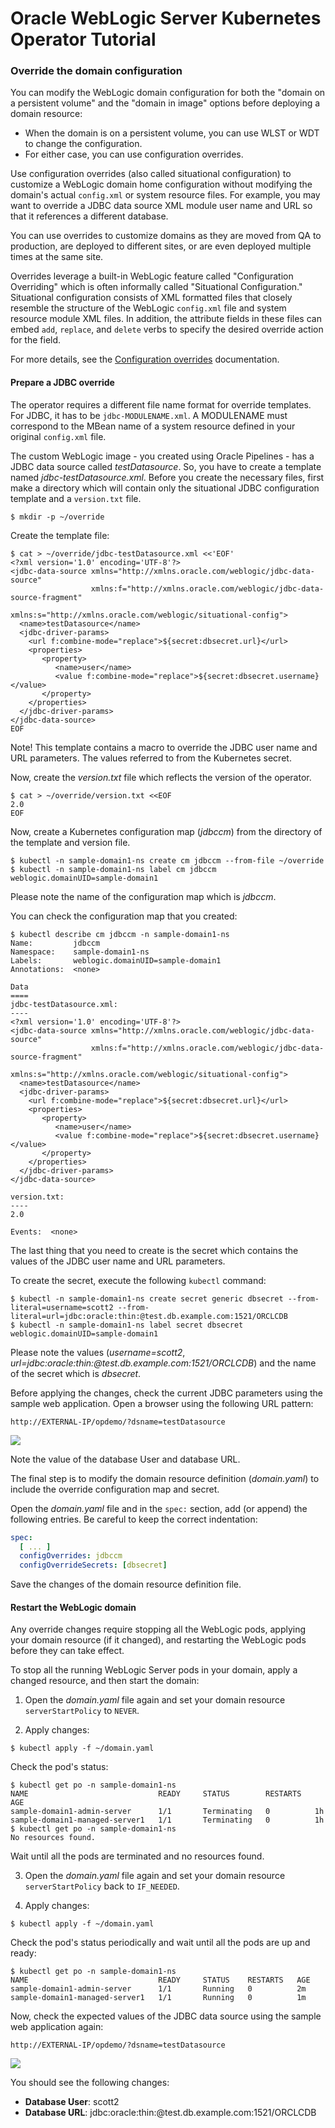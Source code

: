 # Oracle WebLogic Server Kubernetes Operator Tutorial #

### Override the domain configuration  ###

You can modify the WebLogic domain configuration for both the "domain on a persistent volume" and the "domain in image" options before deploying a domain resource:

- When the domain is on a persistent volume, you can use WLST or WDT to change the configuration.
- For either case, you can use configuration overrides.

Use configuration overrides (also called situational configuration) to customize a WebLogic domain home configuration without modifying the domain's actual `config.xml` or system resource files. For example, you may want to override a JDBC data source XML module user name and URL so that it references a different database.

You can use overrides to customize domains as they are moved from QA to production, are deployed to different sites, or are even deployed multiple times at the same site.

Overrides leverage a built-in WebLogic feature called "Configuration Overriding" which is often informally called "Situational Configuration." Situational configuration consists of XML formatted files that closely resemble the structure of the WebLogic `config.xml` file and system resource module XML files. In addition, the attribute fields in these files can embed `add`, `replace`, and `delete` verbs to specify the desired override action for the field.

For more details, see the [Configuration overrides](https://oracle.github.io/weblogic-kubernetes-operator/userguide/managing-domains/configoverrides/) documentation.

#### Prepare a JDBC override ####

The operator requires a different file name format for override templates. For JDBC, it has to be `jdbc-MODULENAME.xml`. A MODULENAME must correspond to the MBean name of a system resource defined in your original `config.xml` file.

The custom WebLogic image - you created using Oracle Pipelines - has a JDBC data source called *testDatasource*. So, you have to create a template named *jdbc-testDatasource.xml*.
Before you create the necessary files, first make a directory which will contain only the situational JDBC configuration template and a `version.txt` file.
```shell
$ mkdir -p ~/override
```
Create the template file:
```shell
$ cat > ~/override/jdbc-testDatasource.xml <<'EOF'
<?xml version='1.0' encoding='UTF-8'?>
<jdbc-data-source xmlns="http://xmlns.oracle.com/weblogic/jdbc-data-source"
                  xmlns:f="http://xmlns.oracle.com/weblogic/jdbc-data-source-fragment"
                  xmlns:s="http://xmlns.oracle.com/weblogic/situational-config">
  <name>testDatasource</name>
  <jdbc-driver-params>
    <url f:combine-mode="replace">${secret:dbsecret.url}</url>
    <properties>
       <property>
          <name>user</name>
          <value f:combine-mode="replace">${secret:dbsecret.username}</value>
       </property>
    </properties>
  </jdbc-driver-params>
</jdbc-data-source>
EOF
```
Note! This template contains a macro to override the JDBC user name and URL parameters. The values referred to from the Kubernetes secret.

Now, create the *version.txt* file which reflects the version of the operator.
```shell
$ cat > ~/override/version.txt <<EOF
2.0
EOF
```
Now, create a Kubernetes configuration map (*jdbccm*) from the directory of the template and version file.
```shell
$ kubectl -n sample-domain1-ns create cm jdbccm --from-file ~/override
$ kubectl -n sample-domain1-ns label cm jdbccm weblogic.domainUID=sample-domain1
```
Please note the name of the configuration map which is *jdbccm*.

You can check the configuration map that you created:
```shell
$ kubectl describe cm jdbccm -n sample-domain1-ns
Name:         jdbccm
Namespace:    sample-domain1-ns
Labels:       weblogic.domainUID=sample-domain1
Annotations:  <none>

Data
====
jdbc-testDatasource.xml:
----
<?xml version='1.0' encoding='UTF-8'?>
<jdbc-data-source xmlns="http://xmlns.oracle.com/weblogic/jdbc-data-source"
                  xmlns:f="http://xmlns.oracle.com/weblogic/jdbc-data-source-fragment"
                  xmlns:s="http://xmlns.oracle.com/weblogic/situational-config">
  <name>testDatasource</name>
  <jdbc-driver-params>
    <url f:combine-mode="replace">${secret:dbsecret.url}</url>
    <properties>
       <property>
          <name>user</name>
          <value f:combine-mode="replace">${secret:dbsecret.username}</value>
       </property>
    </properties>
  </jdbc-driver-params>
</jdbc-data-source>

version.txt:
----
2.0

Events:  <none>
```

The last thing that you need to create is the secret which contains the values of the JDBC user name and URL parameters.

To create the secret, execute the following `kubectl` command:
```shell
$ kubectl -n sample-domain1-ns create secret generic dbsecret --from-literal=username=scott2 --from-literal=url=jdbc:oracle:thin:@test.db.example.com:1521/ORCLCDB
$ kubectl -n sample-domain1-ns label secret dbsecret weblogic.domainUID=sample-domain1
```
Please note the values (*username=scott2*, *url=jdbc:oracle:thin:@test.db.example.com:1521/ORCLCDB*) and the name of the secret which is *dbsecret*.

Before applying the changes, check the current JDBC parameters using the sample web application. Open a browser using the following URL pattern:

`http://EXTERNAL-IP/opdemo/?dsname=testDatasource`

![](../images/override/original.jdbc.properties.png)

Note the value of the database User and database URL.

The final step is to modify the domain resource definition (*domain.yaml*) to include the override configuration map and secret.

Open the *domain.yaml* file and in the `spec:` section, add (or append) the following entries. Be careful to keep the correct indentation:
```yaml
spec:
  [ ... ]
  configOverrides: jdbccm
  configOverrideSecrets: [dbsecret]
```
Save the changes of the domain resource definition file.

#### Restart the WebLogic domain ####

Any override changes require stopping all the WebLogic pods, applying your domain resource (if it changed), and restarting the WebLogic pods before they can take effect.

To stop all the running WebLogic Server pods in your domain, apply a changed resource, and then start the domain:

1. Open the *domain.yaml* file again and set your domain resource `serverStartPolicy` to `NEVER`.

2. Apply changes:
```shell
$ kubectl apply -f ~/domain.yaml
```
Check the pod's status:
```shell
$ kubectl get po -n sample-domain1-ns
NAME                             READY     STATUS        RESTARTS   AGE
sample-domain1-admin-server      1/1       Terminating   0          1h
sample-domain1-managed-server1   1/1       Terminating   0          1h
$ kubectl get po -n sample-domain1-ns
No resources found.
```
Wait until all the pods are terminated and no resources found.

3. Open the *domain.yaml* file again and set your domain resource `serverStartPolicy` back to `IF_NEEDED`.

4. Apply changes:
```shell
$ kubectl apply -f ~/domain.yaml
```
Check the pod's status periodically and wait until all the pods are up and ready:
```shell
$ kubectl get po -n sample-domain1-ns
NAME                             READY     STATUS    RESTARTS   AGE
sample-domain1-admin-server      1/1       Running   0          2m
sample-domain1-managed-server1   1/1       Running   0          1m
```

Now, check the expected values of the JDBC data source using the sample web application again:

`http://EXTERNAL-IP/opdemo/?dsname=testDatasource`

![](../images/override/updated.jdbc.properties.png)

You should see the following changes:
- **Database User**: scott2
- **Database URL**: jdbc:oracle:thin:@test.db.example.com:1521/ORCLCDB
